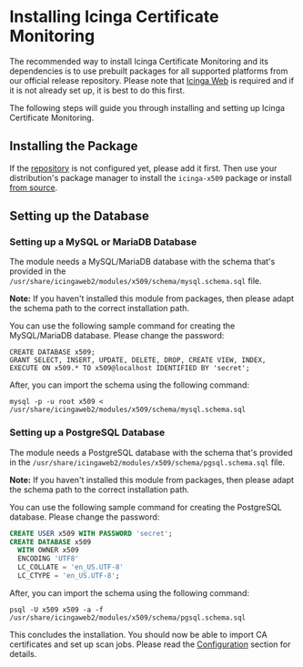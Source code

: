 <!-- {% if index %} -->
# Installing Icinga Certificate Monitoring

The recommended way to install Icinga Certificate Monitoring
and its dependencies is to use prebuilt packages for
all supported platforms from our official release repository.
Please note that [Icinga Web](https://icinga.com/docs/icinga-web) is required
and if it is not already set up, it is best to do this first.

The following steps will guide you through installing and setting up Icinga Certificate Monitoring.
<!-- {% else %} -->
<!-- {% if not icingaDocs %} -->

## Installing the Package

If the [repository](https://packages.icinga.com) is not configured yet, please add it first.
Then use your distribution's package manager to install the `icinga-x509` package
or install [from source](02-Installation.md.d/From-Source.md).
<!-- {% endif %} -->

## Setting up the Database

### Setting up a MySQL or MariaDB Database

The module needs a MySQL/MariaDB database with the schema that's provided in the `/usr/share/icingaweb2/modules/x509/schema/mysql.schema.sql` file.
<!-- {% if not icingaDocs %} -->

**Note:** If you haven't installed this module from packages, then please adapt the schema path to the correct installation path.

<!-- {% endif %} -->

You can use the following sample command for creating the MySQL/MariaDB database. Please change the password:

```
CREATE DATABASE x509;
GRANT SELECT, INSERT, UPDATE, DELETE, DROP, CREATE VIEW, INDEX, EXECUTE ON x509.* TO x509@localhost IDENTIFIED BY 'secret';
```

After, you can import the schema using the following command:

```
mysql -p -u root x509 < /usr/share/icingaweb2/modules/x509/schema/mysql.schema.sql
```

### Setting up a PostgreSQL Database

The module needs a PostgreSQL database with the schema that's provided in the `/usr/share/icingaweb2/modules/x509/schema/pgsql.schema.sql` file.
<!-- {% if not icingaDocs %} -->

**Note:** If you haven't installed this module from packages, then please adapt the schema path to the correct installation path.

<!-- {% endif %} -->

You can use the following sample command for creating the PostgreSQL database. Please change the password:

```sql
CREATE USER x509 WITH PASSWORD 'secret';
CREATE DATABASE x509
  WITH OWNER x509
  ENCODING 'UTF8'
  LC_COLLATE = 'en_US.UTF-8'
  LC_CTYPE = 'en_US.UTF-8';
```

After, you can import the schema using the following command:

```
psql -U x509 x509 -a -f /usr/share/icingaweb2/modules/x509/schema/pgsql.schema.sql
```

This concludes the installation. You should now be able to import CA certificates and set up scan jobs.
Please read the [Configuration](03-Configuration.md) section for details.
<!-- {% endif %} --><!-- {# end else if index #} -->
